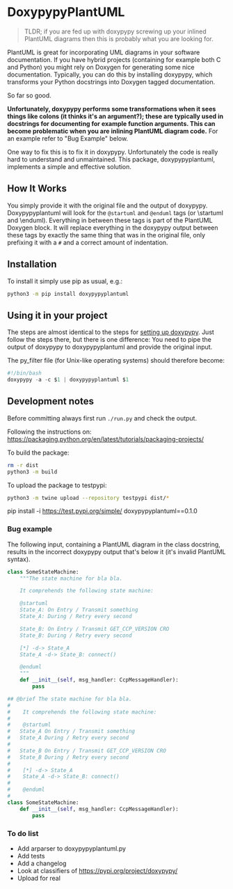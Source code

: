 # DoxypypyPlantUML

> TLDR; if you are fed up with doxypypy screwing up your inlined PlantUML
> diagrams then this is probably what you are looking for.

PlantUML is great for incorporating UML diagrams in your software documentation.
If you have hybrid projects (containing for example both C and Python) you might
rely on Doxygen for generating some nice documentation. Typically, you can do
this by installing doxypypy, which transforms your Python docstrings into
Doxygen tagged documentation.

So far so good.

**Unfortunately, doxypypy performs some transformations when it
sees things like colons (it thinks it's an argument?); these are typically used
in docstrings for documenting for example function arguments. This can become
problematic when you are inlining PlantUML diagram code.** For an example refer
to "Bug Example" below.

One way to fix this is to fix it in doxypypy. Unfortunately the code is really
hard to understand and unmaintained.
This package, doxypypyplantuml, implements a simple and effective solution.

## How It Works

You simply provide it with the original file and the output
of doxypypy. Doxypypyplantuml will look for the `@startuml` and `@enduml` tags
(or \startuml and \enduml).
Everything in between these tags is part of the PlantUML Doxygen block.
It will replace everything in the doxypypy output between these tags by exactly
the same thing that was in the original file, only prefixing it with a `#` and
a correct amount of indentation.

## Installation

To install it simply use pip as usual, e.g.:

```sh
python3 -m pip install doxypypyplantuml
```

## Using it in your project

The steps are almost identical to the steps for
[setting up doxypypy](https://github.com/Feneric/doxypypy#invoking-doxypypy-from-doxygen).
Just follow the steps there, but there is one difference: You need to pipe the
output of doxypypy to doxypypyplantuml and provide the original input.

The py_filter file (for Unix-like operating systems) should therefore become:

```py
#!/bin/bash
doxypypy -a -c $1 | doxypypyplantuml $1
```

## Development notes

Before committing always first run `./run.py` and check the output.

Following the instructions on:
https://packaging.python.org/en/latest/tutorials/packaging-projects/

To build the package:

```bash
rm -r dist
python3 -m build
```

To upload the package to testpypi:

```bash
python3 -m twine upload --repository testpypi dist/*
```

pip install -i https://test.pypi.org/simple/ doxypypyplantuml==0.1.0

### Bug example

The following input, containing a PlantUML diagram in the class docstring, results in the
incorrect doxypypy output that's below it (it's invalid PlantUML syntax).

```py
class SomeStateMachine:
    """The state machine for bla bla.

    It comprehends the following state machine:

    @startuml
    State_A: On Entry / Transmit something
    State_A: During / Retry every second

    State_B: On Entry / Transmit GET_CCP_VERSION CRO
    State_B: During / Retry every second

    [*] -d-> State_A
    State_A -d-> State_B: connect()

    @enduml
    """
    def __init__(self, msg_handler: CcpMessageHandler):
        pass
```

```py
## @brief The state machine for bla bla.
#
#    It comprehends the following state machine:
#
#    @startuml
# 	State_A	On Entry / Transmit something
# 	State_A	During / Retry every second
#
# 	State_B	On Entry / Transmit GET_CCP_VERSION CRO
# 	State_B	During / Retry every second
#
#    [*] -d-> State_A
#    State_A -d-> State_B: connect()
#
#    @enduml
#
class SomeStateMachine:
    def __init__(self, msg_handler: CcpMessageHandler):
        pass
```
### To do list

- Add arparser to doxypypyplantuml.py
- Add tests
- Add a changelog
- Look at classifiers of https://pypi.org/project/doxypypy/
- Upload for real
